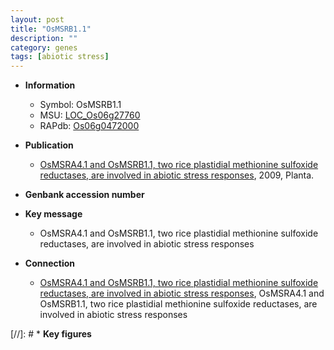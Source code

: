 ```yaml
---
layout: post
title: "OsMSRB1.1"
description: ""
category: genes
tags: [abiotic stress]
---
```


* **Information**  
    + Symbol: OsMSRB1.1  
    + MSU: [LOC_Os06g27760](http://rice.plantbiology.msu.edu/cgi-bin/ORF_infopage.cgi?orf=LOC_Os06g27760)  
    + RAPdb: [Os06g0472000](http://rapdb.dna.affrc.go.jp/viewer/gbrowse_details/irgsp1?name=Os06g0472000)  

* **Publication**  
    + [OsMSRA4.1 and OsMSRB1.1, two rice plastidial methionine sulfoxide reductases, are involved in abiotic stress responses](http://www.ncbi.nlm.nih.gov/pubmed?term=OsMSRA4.1+and+OsMSRB1.1,+two+rice+plastidial+methionine+sulfoxide+reductases,+are+involved+in+abiotic+stress+responses%5BTitle%5D), 2009, Planta.

* **Genbank accession number**  

* **Key message**  
    + OsMSRA4.1 and OsMSRB1.1, two rice plastidial methionine sulfoxide reductases, are involved in abiotic stress responses

* **Connection**  
    + [OsMSRA4.1 and OsMSRB1.1, two rice plastidial methionine sulfoxide reductases, are involved in abiotic stress responses](http://www.ncbi.nlm.nih.gov/pubmed?term=OsMSRA4.1+and+OsMSRB1.1,+two+rice+plastidial+methionine+sulfoxide+reductases,+are+involved+in+abiotic+stress+responses%5BTitle%5D), OsMSRA4.1 and OsMSRB1.1, two rice plastidial methionine sulfoxide reductases, are involved in abiotic stress responses

[//]: # * **Key figures**  


